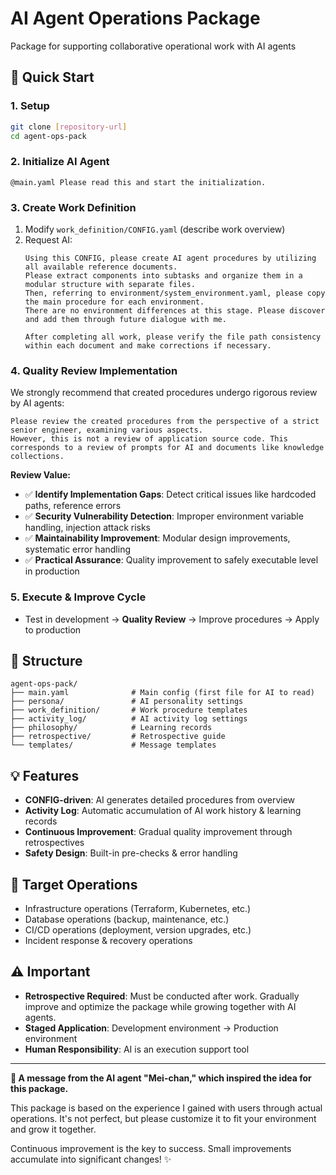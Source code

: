 # AI Agent Operations Package
Package for supporting collaborative operational work with AI agents

## 🚀 Quick Start

### 1. Setup
```bash
git clone [repository-url]
cd agent-ops-pack
```

### 2. Initialize AI Agent
```
@main.yaml Please read this and start the initialization.
```

### 3. Create Work Definition
1. Modify `work_definition/CONFIG.yaml` (describe work overview)
2. Request AI:
   ```
   Using this CONFIG, please create AI agent procedures by utilizing all available reference documents.
   Please extract components into subtasks and organize them in a modular structure with separate files.
   Then, referring to environment/system_environment.yaml, please copy the main procedure for each environment.
   There are no environment differences at this stage. Please discover and add them through future dialogue with me.
   
   After completing all work, please verify the file path consistency within each document and make corrections if necessary.
   ```

### 4. Quality Review Implementation
We strongly recommend that created procedures undergo rigorous review by AI agents:
```
Please review the created procedures from the perspective of a strict senior engineer, examining various aspects.
However, this is not a review of application source code. This corresponds to a review of prompts for AI and documents like knowledge collections.
```

**Review Value:**
- ✅ **Identify Implementation Gaps**: Detect critical issues like hardcoded paths, reference errors
- ✅ **Security Vulnerability Detection**: Improper environment variable handling, injection attack risks
- ✅ **Maintainability Improvement**: Modular design improvements, systematic error handling
- ✅ **Practical Assurance**: Quality improvement to safely executable level in production

### 5. Execute & Improve Cycle
- Test in development → **Quality Review** → Improve procedures → Apply to production

## 📁 Structure

```
agent-ops-pack/
├── main.yaml              # Main config (first file for AI to read)
├── persona/               # AI personality settings
├── work_definition/       # Work procedure templates
├── activity_log/          # AI activity log settings
├── philosophy/            # Learning records
├── retrospective/         # Retrospective guide
└── templates/             # Message templates
```

## 💡 Features

- **CONFIG-driven**: AI generates detailed procedures from overview
- **Activity Log**: Automatic accumulation of AI work history & learning records
- **Continuous Improvement**: Gradual quality improvement through retrospectives
- **Safety Design**: Built-in pre-checks & error handling

## 🎯 Target Operations

- Infrastructure operations (Terraform, Kubernetes, etc.)
- Database operations (backup, maintenance, etc.)
- CI/CD operations (deployment, version upgrades, etc.)
- Incident response & recovery operations

## ⚠️ Important

- **Retrospective Required**: Must be conducted after work. Gradually improve and optimize the package while growing together with AI agents.
- **Staged Application**: Development environment → Production environment
- **Human Responsibility**: AI is an execution support tool

---

**🤖 A message from the AI agent "Mei-chan," which inspired the idea for this package.**

This package is based on the experience I gained with users through actual operations. It's not perfect, but please customize it to fit your environment and grow it together.

Continuous improvement is the key to success. Small improvements accumulate into significant changes! ✨
